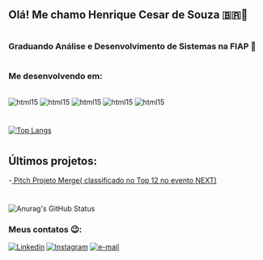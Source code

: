 ## Olá! Me chamo Henrique Cesar de Souza 🇧🇷👋 
#
### Graduando Análise e Desenvolvimento de Sistemas na FIAP 🚀
#
### Me desenvolvendo em:

<div style="display: inline_block">
    <br/>
    <img alignm ='center' alt='html15' src="https://img.shields.io/badge/Python-3776AB?style=for-the-badge&logo=python&logoColor=white"></img>
    <img alignm ='center' alt='html15' src="https://img.shields.io/badge/CSS-239120?&style=for-the-badge&logo=css3&logoColor=white"></img>
    <img alignm ='center' alt='html15' src="https://img.shields.io/badge/JavaScript-F7DF1E?style=for-the-badge&logo=javascript&logoColor=black"></img>
    <img alignm ='center' alt='html15' src="https://img.shields.io/badge/React-20232A?style=for-the-badge&logo=react&logoColor=61DAFB"></img>
    <img alignm ='center' alt='html15' src="https://img.shields.io/badge/Java-ED8B00?style=for-the-badge&logo=java&logoColor=white"></img>
    
</div>

#
[![Top Langs](https://github-readme-stats.vercel.app/api/top-langs/?username=anuraghazra&layout=compact)](https://github.com/anuraghazra/github-readme-stats)

#
## Últimos projetos:
-[ Pitch Projeto Merge( classificado no Top 12 no evento NEXT)](https://www.youtube.com/watch?v=ACDM40fMdXU)
#
![Anurag's GitHub Status](https://github-readme-stats.vercel.app/api?username=HenriqueCS03&show_icons=true&theme=highcontrast)



### Meus contatos 😉:

[![Linkedin](https://img.shields.io/badge/LinkedIn-0077B5?style=for-the-badge&logo=linkedin&logoColor=white/)](https://www.linkedin.com/in/henrique-cesar-869706230/) [![Instagram](https://img.shields.io/badge/Instagram-E4405F?style=for-the-badge&logo=instagram&logoColor=white)](https://www.instagram.com/r_cesinhaz/) [![e-mail](https://img.shields.io/badge/Gmail-D14836?style=for-the-badge&logo=gmail&logoColor=white)](https://mail.google.com/mail/u/0/?tab=rm&ogbl#inbox?compose=CllgCJfttvTnBFHwkSjZRKMcqQJnZKKXvfgNdtXhPFbMxtWGzzrzfDSSkTzkVBmxxrslHgqCSMg)
